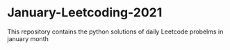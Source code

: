 # January-Leetcoding-2021
This repository contains the python solutions of daily Leetcode probelms in january month
